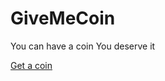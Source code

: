 # GiveMeCoin

You can have a coin
You deserve it

<a href=https://deusares.github.io/GiveMeCoin>Get a coin</a>
